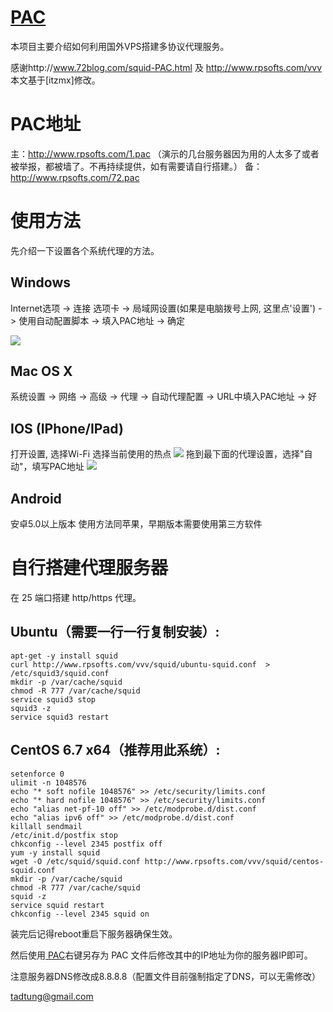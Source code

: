 [PAC](http://www.rpsofts.com/vvv)
=======
本项目主要介绍如何利用国外VPS搭建多协议代理服务。

感谢http://www.72blog.com/squid-PAC.html  及 http://www.rpsofts.com/vvv  本文基于[itzmx]修改。

# PAC地址
主：http://www.rpsofts.com/1.pac  （演示的几台服务器因为用的人太多了或者被举报，都被墙了。不再持续提供，如有需要请自行搭建。）
备：http://www.rpsofts.com/72.pac
# 使用方法
先介绍一下设置各个系统代理的方法。
## Windows
Internet选项 -> 连接 选项卡 -> 局域网设置(如果是电脑拨号上网, 这里点'设置') -> 
使用自动配置脚本 -> 填入PAC地址 -> 确定

![](http://rplog.qiniudn.com/o_1a1begcb49dn1f151fih19se1jsla.jpg)
## Mac OS X
系统设置 -> 网络 -> 高级 -> 代理 -> 自动代理配置 -> URL中填入PAC地址 -> 好

## IOS (IPhone/IPad)
打开设置, 选择Wi-Fi
选择当前使用的热点
![](http://i3.tietuku.com/2204fd1ef2747bd4.png)
拖到最下面的代理设置，选择"自动"，填写PAC地址 
![](http://i3.tietuku.com/a5a70098da4ea3f0.png)
## Android
安卓5.0以上版本 使用方法同苹果，早期版本需要使用第三方软件

自行搭建代理服务器
==============
在 25 端口搭建 http/https 代理。


Ubuntu（需要一行一行复制安装）:
-------
	apt-get -y install squid
	curl http://www.rpsofts.com/vvv/squid/ubuntu-squid.conf  > /etc/squid3/squid.conf
	mkdir -p /var/cache/squid
	chmod -R 777 /var/cache/squid
	service squid3 stop
	squid3 -z
	service squid3 restart


CentOS 6.7 x64（推荐用此系统）:
-------
	setenforce 0
	ulimit -n 1048576
	echo "* soft nofile 1048576" >> /etc/security/limits.conf
	echo "* hard nofile 1048576" >> /etc/security/limits.conf
	echo "alias net-pf-10 off" >> /etc/modprobe.d/dist.conf
	echo "alias ipv6 off" >> /etc/modprobe.d/dist.conf
	killall sendmail
	/etc/init.d/postfix stop
	chkconfig --level 2345 postfix off
	yum -y install squid
	wget -O /etc/squid/squid.conf http://www.rpsofts.com/vvv/squid/centos-squid.conf
	mkdir -p /var/cache/squid
	chmod -R 777 /var/cache/squid
	squid -z
	service squid restart
	chkconfig --level 2345 squid on


装完后记得reboot重启下服务器确保生效。

然后使用[ PAC](http://rplog.qiniudn.com/o_1a1bdhi212lroks75o19m3aha.pac " PAC")右键另存为 PAC 文件后修改其中的IP地址为你的服务器IP即可。

注意服务器DNS修改成8.8.8.8（配置文件目前强制指定了DNS，可以无需修改）

tadtung@gmail.com
